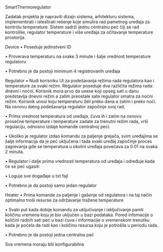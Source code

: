  SmartThermoregulator

 Zadatak projekta je napraviti dizajn sistema, arhitekturu sistema, implementirati i istestirati rešenje koje simulira rad pametnog uređaja za kontrolu temperature. Sistem sadrži jednu centralnu peć čiji se rad kontroliše, regulator temperature i više uređaja za očitavanje temperature prostorija.

Device
• Poseduje jedinstveni ID

• Proverava temperaturu na svake 3 minute i šalje vrednost temperature regulatoru

• Potrebno je da postoji minimum 4 registrovanih uređaja

Regulator
• Nudi korisniku UI za podešavanja režima rada regulatora kao i temperature za svaki režim. Regulator poseduje dva različita režima rada: dnevni i noćni. Korisnik mora prvo da unese koji opseg sati u danu predstavlja dnevni režim a zatim preostale sate regulator smatra za noćni režim. Korisnik unosi koju temperaturu želi preko dana a zatim i preko noći. Na osnovu datog podešavanja regulator započinje svoj rad.

• Prima vrednost temperatura od uređaja, čuva ih i zatim na osnovu prosečne temperature i temperature zadate za trenutni režim rada, vrši regulaciju, odnosno izdaje komande centralnoj peći.

• Ukoliko je regulator izdao komandu za paljenje grejača, svim uređajima se šalje informacija da je peć uključena i tada svaki uređaj započinje proces zagrevanja gde se temperatura u okolini uređaja povećava za 0.01 na svaka 2 minuta.

• Regulator i dalje prima vrednosti temperatura od uređaja i određuje kada će se peć ugasiti

• Loguje sve događaje u txt fajl

• Potrebno je da postoji samo jedan regulator

Heater
• Prima komande za paljenje i gašenje od regulatora i na taj način optimalno troši resurse za održavanje tražene temperature

• Svaki put kada dobije komandu za uključivanje i isključivanje pamti količinu vremena koju je bio uključen u bazi podataka. Pored infomacije o količini radnih sati peć u bazi čuva i informacije o vremenskom trenutku kada je počela da radi kao i količinu resursa koju je potrošila u periodu rada.

• Potrebno je da postoji jedna centralna peć

Sva vremena moraju biti konfigurabilna
